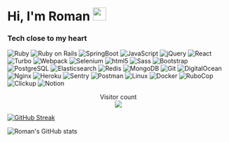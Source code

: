 <h1> Hi, I'm Roman <img src="https://emojis.slackmojis.com/emojis/images/1531849430/4246/blob-sunglasses.gif?1531849430" width="30"/></h1>

<h3> Tech close to my heart </h3>
<p>
  <img alt="Ruby" src="https://img.shields.io/badge/-Ruby-CC342D?style=flat-square&logo=ruby&logoColor=white" />
  <img alt="Ruby on Rails" src="https://img.shields.io/badge/-Ruby_on_Rails-764ABC?style=flat-square&logo=rubyonrails&logoColor=white" />
  <img alt="SpringBoot" src="https://img.shields.io/badge/SpringBoot-764ABC?style=flat-square&logo=springboot&logoColor=white" />
  <img alt="JavaScript" src="https://img.shields.io/badge/-JavaScript-45b8d8?style=flat-square&logo=javascript&logoColor=white" />
  <img alt="jQuery" src="https://img.shields.io/badge/-jQuery-45b8d8?style=flat-square&logo=jquery&logoColor=white" />
  <img alt="React" src="https://img.shields.io/badge/-React-45b8d8?style=flat-square&logo=react&logoColor=white" />
  <img alt="Turbo" src="https://img.shields.io/badge/-Turbo-45b8d8?style=flat-square&logo=turbo&logoColor=white" />
  <img alt="Webpack" src="https://img.shields.io/badge/-Webpack-45b8d8?style=flat-square&logo=webpack&logoColor=white" />
  <img alt="Selenium" src="https://img.shields.io/badge/-Selenium-45b8d8?style=flat-square&logo=selenium&logoColor=white" />
  <img alt="html5" src="https://img.shields.io/badge/-HTML5-E34F26?style=flat-square&logo=html5&logoColor=white" />
  <img alt="Sass" src="https://img.shields.io/badge/-Sass-CC6699?style=flat-square&logo=sass&logoColor=white" />
  <img alt="Bootstrap" src="https://img.shields.io/badge/-Bootstrap-CC6699?style=flat-square&logo=bootstrap&logoColor=white" />
  <img alt="PostgreSQL" src="https://img.shields.io/badge/-PostgreSQL-F05032?style=flat-square&logo=postgresql&logoColor=white" />
  <img alt="Elasticsearch" src="https://img.shields.io/badge/-Elasticsearch-F05032?style=flat-square&logo=elasticsearch&logoColor=white" />
  <img alt="Redis" src="https://img.shields.io/badge/Redis-F05032?style=flat-square&logo=redis&logoColor=white" />
  <img alt="MongoDB" src="https://img.shields.io/badge/-MongoDB-F05032?style=flat-square&logo=mongodb&logoColor=white" />
  <img alt="Git" src="https://img.shields.io/badge/-Git-F05032?style=flat-square&logo=git&logoColor=white" />
  <img alt="DigitalOcean" src="https://img.shields.io/badge/-DigitalOcean-430098?style=flat-square&logo=digitalocean&logoColor=white" />
  <img alt="Nginx" src="https://img.shields.io/badge/-Nginx-430098?style=flat-square&logo=nginx&logoColor=white" />
  <img alt="Heroku" src="https://img.shields.io/badge/-Heroku-430098?style=flat-square&logo=heroku&logoColor=white" />
  <img alt="Sentry" src="https://img.shields.io/badge/-Sentry-430098?style=flat-square&logo=sentry&logoColor=white" />
  <img alt="Postman" src="https://img.shields.io/badge/-Postman-430098?style=flat-square&logo=postman&logoColor=white" />
  <img alt="Linux" src="https://img.shields.io/badge/-Linux-430098?style=flat-square&logo=linux&logoColor=white" />
  <img alt="Docker" src="https://img.shields.io/badge/-Docker-430098?style=flat-square&logo=docker&logoColor=white" />
  <img alt="RuboCop" src="https://img.shields.io/badge/-RuboCop-430098?style=flat-square&logo=rubocop&logoColor=white" />
  <img alt="Clickup" src="https://img.shields.io/badge/-Clickup-430098?style=flat-square&logo=clickup&logoColor=white" />
  <img alt="Notion" src="https://img.shields.io/badge/-Notion-430098?style=flat-square&logo=notion&logoColor=white" />
</p>

<p align="center"> 
  Visitor count<br>
  <img src="https://profile-counter.glitch.me/romankhadka/count.svg" />
</p>

[![GitHub Streak](https://github-readme-streak-stats.herokuapp.com?user=romankhadka&theme=dark)](https://git.io/streak-stats)

![Roman's GitHub stats](https://github-readme-stats.vercel.app/api?username=romankhadka&hide=&show=prs_merged&theme=transparent&include_all_commits=true&show_icons=true)

